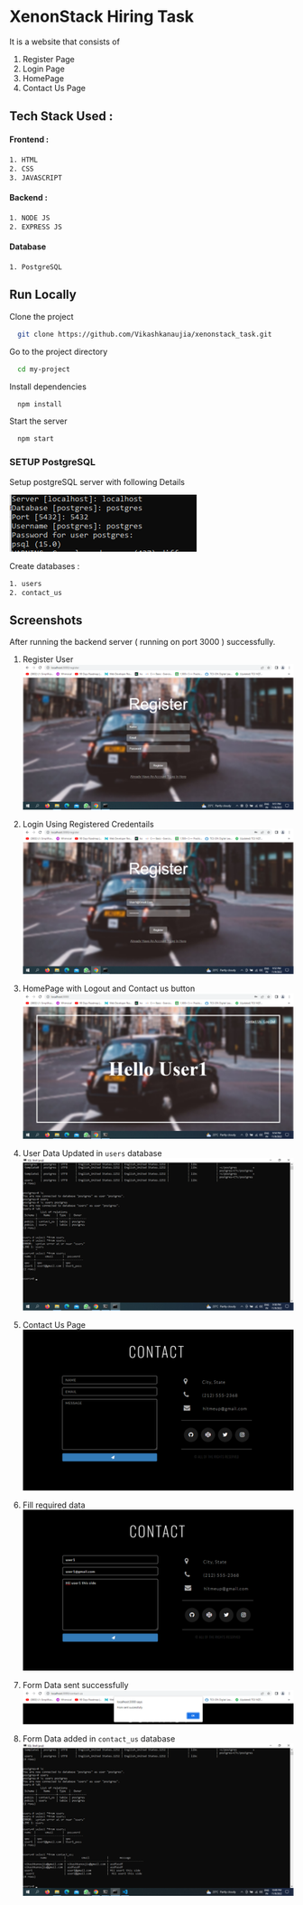 
# XenonStack Hiring Task

It is a website that consists of 
1) Register Page
2) Login Page
3) HomePage  
4) Contact Us Page

## Tech Stack Used :
#### Frontend :
    1. HTML
    2. CSS
    3. JAVASCRIPT
#### Backend :
    1. NODE JS
    2. EXPRESS JS
#### Database
    1. PostgreSQL

 
## Run Locally

Clone the project

```bash
  git clone https://github.com/Vikashkanaujia/xenonstack_task.git
```

Go to the project directory

```bash
  cd my-project
```

Install dependencies

```bash
  npm install
```

Start the server

```bash
  npm start
```
### SETUP PostgreSQL

Setup postgreSQL server with following Details

![Postgres Details](https://raw.githubusercontent.com/Vikashkanaujia/xenonstack_task/main/screenshorts/postgres_login.PNG)

Create databases :
    
    1. users
    2. contact_us

 

## Screenshots
After running the backend server ( running on port 3000 ) successfully.

1. Register User 
![](https://raw.githubusercontent.com/Vikashkanaujia/xenonstack_task/main/screenshorts/Screenshot%20(1).png)

2. Login Using Registered Credentails
![](https://raw.githubusercontent.com/Vikashkanaujia/xenonstack_task/main/screenshorts/Screenshot%20(3).png)

3. HomePage with Logout and Contact us button
![](https://raw.githubusercontent.com/Vikashkanaujia/xenonstack_task/main/screenshorts/Screenshot%20(4).png)

4. User Data Updated in `users` database
![](https://raw.githubusercontent.com/Vikashkanaujia/xenonstack_task/main/screenshorts/Screenshot%20(7).png)

5. Contact Us Page
![](https://raw.githubusercontent.com/Vikashkanaujia/xenonstack_task/main/screenshorts/Screenshot%20(11).png)

6. Fill required data
![](https://raw.githubusercontent.com/Vikashkanaujia/xenonstack_task/main/screenshorts/Screenshot%20(14).png)

7. Form Data sent successfully
![](https://raw.githubusercontent.com/Vikashkanaujia/xenonstack_task/main/screenshorts/Screenshot%20(15).png)

8. Form Data added in `contact_us` database
![](https://raw.githubusercontent.com/Vikashkanaujia/xenonstack_task/main/screenshorts/Screenshot%20(16).png)

